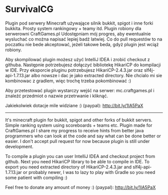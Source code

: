 # SurvivalCG
Plugin pod serwery Minecraft używające silnik bukkit, spigot i inne forki bukkita.
Prosty system rankingowy + teamy itd. Plugin robiony dla serwerowni CraftGames.pl
Udostępniam mój progres, aby ewentualnie wysluchać co można napisać lepiej badź latwiej.
Co do pull requestów to na poczatku nie bede akceptować, jeżeli takowe beda, gdyż plugin jest wciąż robiony.

Aby skompilować plugin możesz użyć IntelliJ IDEA i zrobić checkout z githuba.
Następnie potrzebujesz dołączyć bibliotekę HikariCP do kompilacji w IDE.
Przy eksporcie pluginu potrzebujesz HikariCP-2.4.3.jar oraz slf4j-api-1.7.13.jar albo nowsze i dac je jako extracted directory.
Nie chcialo mi sie kombinowac z gradlem, więc trochę trzeba pokombinować :)

Aby przetestować plugin wystarczy wejść na serwer: mc.craftgames.pl i znaleźć przedmiot o nazwie przetrwanie i kliknąć.

Jakiekolwiek dotacje mile widziane :) (paypal): http://bit.ly/1IA5PaX

--------------------------------------------------------------------------------
It's minecraft plugin for bukkit, spigot and other forks of bukkit servers.
Simple ranking system using scoreboards + teams etc. Plugin made for CraftGames.pl
I share my progress to receive hints from better java programmers who can look at the code and say what can be done better or easier.
I don't accept pull request for now because plugin is still under development.

To compile a plugin you can user IntelliJ IDEA and checkout project from github.
Next you need HikariCP library to be able to compile in IDE.
To export you need extracted directory of HikariCP-2.4.3.jar and slf4j-api-1.7.13.jar or probably newer,
I was to lazy to play with Gradle so you need some patient with compiling :)

Feel free to donate any amount of money :) (paypal): http://bit.ly/1IA5PaX